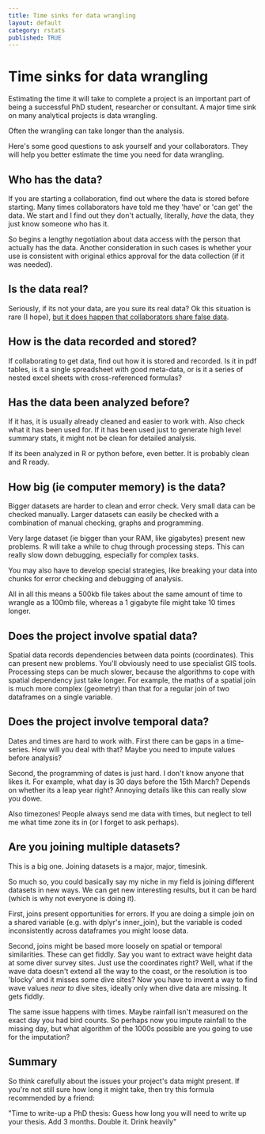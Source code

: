 ```yaml
---
title: Time sinks for data wrangling
layout: default
category: rstats
published: TRUE
---
```


# Time sinks for data wrangling

Estimating the time it will take to complete a project is an important part of being a successful PhD student, researcher or consultant. A major time sink on many analytical projects is data wrangling.

Often the wrangling can take longer than the analysis.

Here's some good questions to ask yourself and your collaborators. They will help you better estimate the time you need for data wrangling.

## Who has the data?

If you are starting a collaboration, find out where the data is stored before starting. Many times collaborators have told me they 'have' or 'can get' the data. We start and I find out they don't actually, literally, *have* the data, they just know someone who has it.

So begins a lengthy negotiation about data access with the person that actually has the data. Another consideration in such cases is whether your use is consistent with original ethics approval for the data collection (if it was needed).

## Is the data real?

Seriously, if its not your data, are you sure its real data? Ok this situation is rare (I hope), [but it does happen that collaborators share false data](https://laskowskilab.faculty.ucdavis.edu/2020/01/29/retractions/).

## How is the data recorded and stored?

If collaborating to get data, find out how it is stored and recorded. Is it in pdf tables, is it a single spreadsheet with good meta-data, or is it a series of nested excel sheets with cross-referenced formulas?

## Has the data been analyzed before?

If it has, it is usually already cleaned and easier to work with. Also check what it has been used for. If it has been used just to generate high level summary stats, it might not be clean for detailed analysis.

If its been analyzed in R or python before, even better. It is probably clean and R ready.

## How big (ie computer memory) is the data?

Bigger datasets are harder to clean and error check. Very small data can be checked manually. Larger datasets can easily be checked with a combination of manual checking, graphs and programming.

Very large dataset (ie bigger than your RAM, like gigabytes) present new problems. R will take a while to chug through processing steps. This can really slow down debugging, especially for complex tasks.

You may also have to develop special strategies, like breaking your data into chunks for error checking and debugging of analysis.

All in all this means a 500kb file takes about the same amount of time to wrangle as a 100mb file, whereas a 1 gigabyte file might take 10 times longer.

## Does the project involve spatial data?  

Spatial data records dependencies between data points (coordinates). This can present new problems. You'll obviously need to use specialist GIS tools. Processing steps can be much slower, because the algorithms to cope with spatial dependency just take longer. For example, the maths of a spatial join is much more complex (geometry) than that for a regular join of two dataframes on a single variable.

## Does the project involve temporal data?  

Dates and times are hard to work with. First there can be gaps in a time-series. How will you deal with that? Maybe you need to impute values before analysis?

Second, the programming of dates is just hard. I don't know anyone that likes it. For example, what day is 30 days before the 15th March? Depends on whether its a leap year right? Annoying details like this can really slow you dowe.

Also timezones! People always send me data with times, but neglect to tell me what time zone its in (or I forget to ask perhaps).

## Are you joining multiple datasets?  

This is a big one. Joining datasets is a major, major, timesink.

So much so, you could basically say my niche in my field is joining different datasets in new ways. We can get new interesting results, but it can be hard (which is why not everyone is doing it).

First, joins present opportunities for errors. If you are doing a simple join on a shared variable (e.g. with dplyr's inner_join), but the variable is coded inconsistently across dataframes you might loose data.

Second, joins might be based more loosely on spatial or temporal similarities. These can get fiddly. Say you want to extract wave height data at some diver survey sites. Just use the coordinates right? Well, what if the wave data doesn't extend all the way to the coast, or the resolution is too 'blocky' and it misses some dive sites? Now you have to invent a way to find wave values *near to* dive sites, ideally only when dive data are missing. It gets fiddly.

The same issue happens with times. Maybe rainfall isn't measured on the exact day you had bird counts. So perhaps now you impute rainfall to the missing day, but what algorithm of the 1000s possible are you going to use for the imputation?

## Summary

So think carefully about the issues your project's data might present. If you're not still sure how long it might take, then try this formula recommended by a friend:

"Time to write-up a PhD thesis: Guess how long you will need to write up your thesis. Add 3 months. Double it. Drink heavily"
